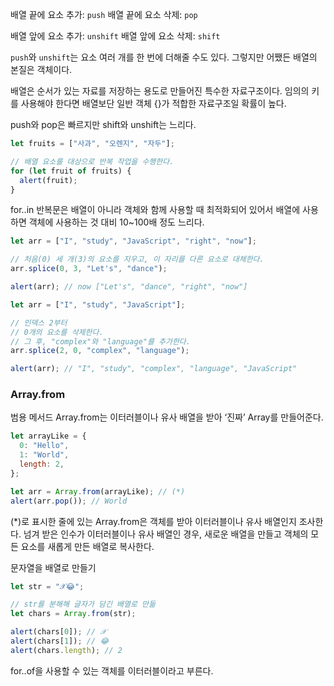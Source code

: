 배열 끝에 요소 추가: `push`
배열 끝에 요소 삭제: `pop`

배열 앞에 요소 추가: `unshift`
배열 앞에 요소 삭제: `shift`

`push`와 `unshift`는 요소 여러 개를 한 번에 더해줄 수도 있다.
그렇지만 어쨌든 배열의 본질은 객체이다.

배열은 순서가 있는 자료를 저장하는 용도로 만들어진 특수한 자료구조이다.
임의의 키를 사용해야 한다면 배열보단 일반 객체 {}가 적합한 자료구조일 확률이 높다.

push와 pop은 빠르지만 shift와 unshift는 느리다.

```js
let fruits = ["사과", "오렌지", "자두"];

// 배열 요소를 대상으로 반복 작업을 수행한다.
for (let fruit of fruits) {
  alert(fruit);
}
```

for..in 반복문은 배열이 아니라 객체와 함께 사용할 때 최적화되어 있어서 배열에 사용하면 객체에 사용하는 것 대비 10~100배 정도 느리다.

```js
let arr = ["I", "study", "JavaScript", "right", "now"];

// 처음(0) 세 개(3)의 요소를 지우고, 이 자리를 다른 요소로 대체한다.
arr.splice(0, 3, "Let's", "dance");

alert(arr); // now ["Let's", "dance", "right", "now"]
```

```js
let arr = ["I", "study", "JavaScript"];

// 인덱스 2부터
// 0개의 요소를 삭제한다.
// 그 후, "complex"와 "language"를 추가한다.
arr.splice(2, 0, "complex", "language");

alert(arr); // "I", "study", "complex", "language", "JavaScript"
```

### Array.from

범용 메서드 Array.from는 이터러블이나 유사 배열을 받아 ‘진짜’ Array를 만들어준다.

```js
let arrayLike = {
  0: "Hello",
  1: "World",
  length: 2,
};

let arr = Array.from(arrayLike); // (*)
alert(arr.pop()); // World
```

(\*)로 표시한 줄에 있는 Array.from은 객체를 받아 이터러블이나 유사 배열인지 조사한다.
넘겨 받은 인수가 이터러블이나 유사 배열인 경우, 새로운 배열을 만들고 객체의 모든 요소를 새롭게 만든 배열로 복사한다.

문자열을 배열로 만들기

```js
let str = "𝒳😂";

// str를 분해해 글자가 담긴 배열로 만듦
let chars = Array.from(str);

alert(chars[0]); // 𝒳
alert(chars[1]); // 😂
alert(chars.length); // 2
```

for..of을 사용할 수 있는 객체를 이터러블이라고 부른다.
